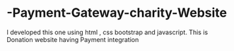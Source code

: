 # -Payment-Gateway-charity-Website
I developed this one using html , css bootstrap and javascript. This is Donation website having Payment integration 
